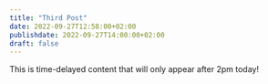 ```yaml
---
title: "Third Post"
date: 2022-09-27T12:58:00+02:00
publishdate: 2022-09-27T14:00:00+02:00
draft: false
---
```

This is time-delayed content that will only appear after 2pm today!
